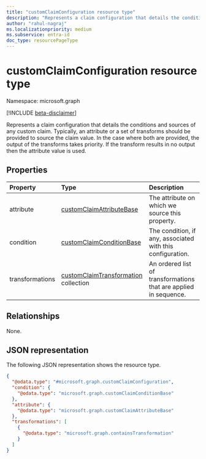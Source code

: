 ```yaml
---
title: "customClaimConfiguration resource type"
description: "Represents a claim configuration that details the conditions and sources of any custom claim."
author: "rahul-nagraj"
ms.localizationpriority: medium
ms.subservice: entra-id
doc_type: resourcePageType
---
```


# customClaimConfiguration resource type

Namespace: microsoft.graph

[!INCLUDE [beta-disclaimer](../../includes/beta-disclaimer.md)]

Represents a claim configuration that details the conditions and sources of any custom claim. Typically, an attribute or a set of transforms should be provided to source the claim value. In the case where both are provided, the output of the transforms takes priority. If the transform results in no output then the attribute value is used.

## Properties
|Property|Type|Description|
|:---|:---|:---|
|attribute|[customClaimAttributeBase](../resources/customclaimattributebase.md)|The attribute on which we source this property.|
|condition|[customClaimConditionBase](../resources/customclaimconditionbase.md)|The condition, if any, associated with this configuration.|
|transformations|[customClaimTransformation](../resources/customclaimtransformation.md) collection|An ordered list of transformations that are applied in sequence.|

## Relationships
None.

## JSON representation
The following JSON representation shows the resource type.
<!-- {
  "blockType": "resource",
  "@odata.type": "microsoft.graph.customClaimConfiguration"
}
-->
``` json
{
  "@odata.type": "#microsoft.graph.customClaimConfiguration",
  "condition": {
    "@odata.type": "microsoft.graph.customClaimConditionBase"
  },
  "attribute": {
    "@odata.type": "microsoft.graph.customClaimAttributeBase"
  },
  "transformations": [
    {
      "@odata.type": "microsoft.graph.containsTransformation"
    }
  ]
}
```
